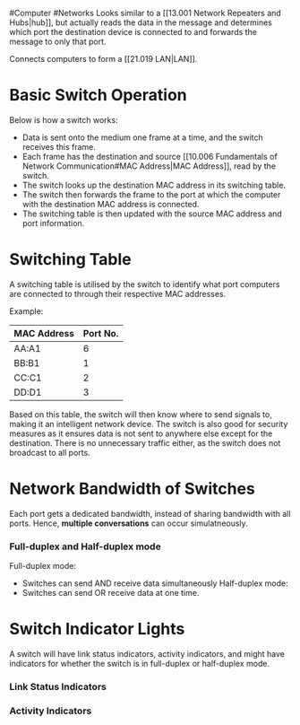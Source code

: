 #Computer #Networks 
Looks similar to a [[13.001 Network Repeaters and Hubs|hub]], but actually reads the data in the message and determines which port the destination device is connected to and forwards the message to only that port.

Connects computers to form a [[21.019 LAN|LAN]].

# Basic Switch Operation
Below is how a switch works:
- Data is sent onto the medium one frame at a time, and the switch receives this frame.
- Each frame has the destination and source [[10.006 Fundamentals of Network Communication#MAC Address|MAC Address]], read by the switch.
- The switch looks up the destination MAC address in its switching table.
- The switch then forwards the frame to the port at which the computer with the destination MAC address is connected.
- The switching table is then updated with the source MAC address and port information.

# Switching Table
A switching table is utilised by the switch to identify what port computers are connected to through their respective MAC addresses.

Example:

| MAC Address | Port No. |
| ----------- | -------- |
| AA:A1       | 6        |
| BB:B1       | 1        |
| CC:C1       | 2        |
| DD:D1       | 3        |
Based on this table, the switch will then know where to send signals to, making it an intelligent network device.
The switch is also good for security measures as it ensures data is not sent to anywhere else except for the destination.
There is no unnecessary traffic either, as the switch does not broadcast to all ports.

# Network Bandwidth of Switches
Each port gets a dedicated bandwidth, instead of sharing bandwidth with all ports.
Hence, **multiple conversations** can occur simulatneously.

### Full-duplex and Half-duplex mode
Full-duplex mode:
- Switches can send AND receive data simultaneously
Half-duplex mode:
- Switches can send OR receive data at one time.

# Switch Indicator Lights
A switch will have link status indicators, activity indicators, and might have indicators for whether the switch is in full-duplex or half-duplex mode.

### Link Status Indicators

### Activity Indicators